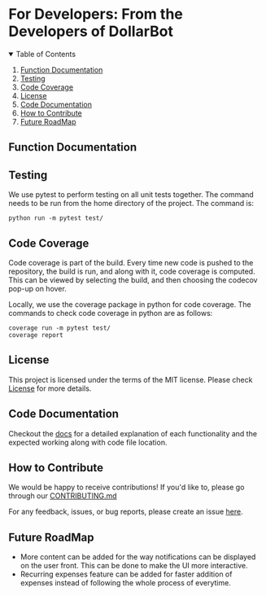 # For Developers: From the Developers of DollarBot

<details open="open">
  <summary>Table of Contents</summary>
  <ol>
    <li><a href="#function-documentation">Function Documentation</a></li>
    <li><a href="#testing">Testing</a></li>
    <li><a href="#code-coverage">Code Coverage</a></li>
    <li><a href="#license">License</a></li>
    <li><a href="#code-documentation">Code Documentation</a></li>
    <li><a href="#how-to-contribute">How to Contribute</a></li>
    <li><a href="#future-roadmap">Future RoadMap</a></li>
  </ol>
</details>

## Function Documentation



## Testing

We use pytest to perform testing on all unit tests together. The command needs to be run from the home directory of the project. The command is:
```
python run -m pytest test/
```

## Code Coverage

Code coverage is part of the build. Every time new code is pushed to the repository, the build is run, and along with it, code coverage is computed. This can be viewed by selecting the build, and then choosing the codecov pop-up on hover.

Locally, we use the coverage package in python for code coverage. The commands to check code coverage in python are as follows:

```
coverage run -m pytest test/
coverage report
```

## License

This project is licensed under the terms of the MIT license. Please check [License](https://github.com/usmanwardag/dollar_bot/blob/main/LICENSE) for more details.


## Code Documentation

Checkout the [docs](https://github.com/aditikilledar/dollar_bot_SE23/tree/main/docs) for a detailed explanation of each functionality and the expected working along with code file location.

## How to Contribute

We would be happy to receive contributions! If you'd like to, please go through our [CONTRIBUTING.md](https://github.com/aditikilledar/dollar_bot_SE23/blob/main/CONTRIBUTING.md)

For any feedback, issues, or bug reports, please create an issue [here](https://github.com/aditikilledar/dollar_bot_SE23/issues/new/choose).

## Future RoadMap

- More content can be added for the way notifications can be displayed on the user front. This can be done to make the UI more interactive.
- Recurring expenses feature can be added for faster addition of expenses instead of following the whole process of everytime.
